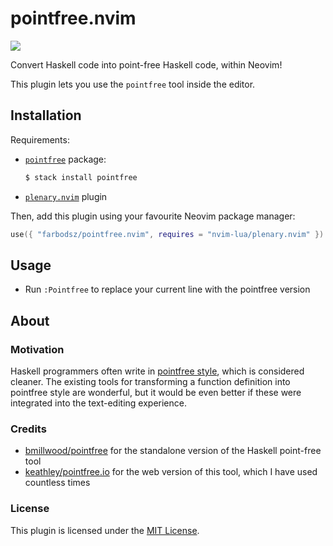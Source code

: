 # pointfree.nvim

![](https://img.shields.io/badge/status-unstable-orange)

Convert Haskell code into point-free Haskell code, within Neovim!

This plugin lets you use the `pointfree` tool inside the editor.

## Installation

Requirements:

- [`pointfree`](https://hackage.haskell.org/package/pointfree) package:
  ```sh
  $ stack install pointfree
  ```
- [`plenary.nvim`](https://github.com/nvim-lua/plenary.nvim) plugin

Then, add this plugin using your favourite Neovim package manager:

```lua
use({ "farbodsz/pointfree.nvim", requires = "nvim-lua/plenary.nvim" })
```

## Usage

- Run `:Pointfree` to replace your current line with the pointfree version

## About

### Motivation

Haskell programmers often write in
[pointfree style](https://wiki.haskell.org/Pointfree), which is considered
cleaner. The existing tools for transforming a function definition into
pointfree style are wonderful, but it would be even better if these were
integrated into the text-editing experience.

### Credits

- [bmillwood/pointfree](https://github.com/bmillwood/pointfree) for the
  standalone version of the Haskell point-free tool
- [keathley/pointfree.io](https://github.com/keathley/pointfree.io) for the web
  version of this tool, which I have used countless times

### License

This plugin is licensed under the
[MIT License](https://choosealicense.com/licenses/mit/).
